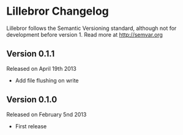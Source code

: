Lillebror Changelog
==============

Lillebror follows the Semantic Versioning standard, although not for development
before version 1. Read more at http://semvar.org


Version 0.1.1
-------------

Released on April 19th 2013

- Add file flushing on write


Version 0.1.0
-------------

Released on February 5nd 2013

- First release
